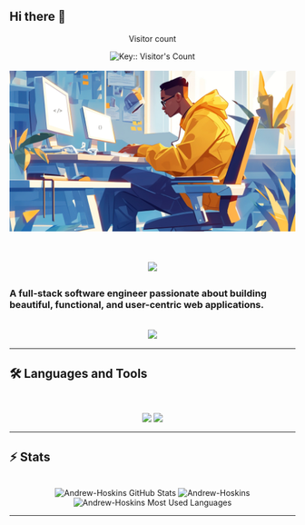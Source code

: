 ## Hi there 👋

<div align="center"> 
  <p>Visitor count</p>
  <img src="https://profile-counter.deno.dev/:Andrew-Hoskins:/count.svg" alt="Key:: Visitor's Count" />
</div>
<br>

<img src="https://github.com/ChijiokeOkorji/ChijiokeOkorji/blob/main/software-developer.png" alt="Banner of a developer sitting in front of a desk">

<h1 align="center">
    <img src="https://readme-typing-svg.herokuapp.com/?font=Inter&size=48&center=true&vCenter=true&width=500&height=70&color=4493F8&duration=4000&lines=Hi+There!+👋;+I'm+Andrew+Hoskins!;" />
</h1>

### A full-stack software engineer passionate about building beautiful, functional, and user-centric web applications.

<br>

<div align="center">
  <a href="mailto:Andyhoskins87@gmail.com">
    <img src="https://img.shields.io/badge/Gmail-333333?style=for-the-badge&logo=gmail&logoColor=red" />
  </a>
</div>

<hr>

## 🛠️ Languages and Tools

<br>

<p align="center">
  <img src="https://skillicons.dev/icons?i=ts,nodejs,react,nextjs,mongodb" />
  <img src="https://skillicons.dev/icons?i=html,css,tailwind,js,git" />
</p>

<hr>

## ⚡️ Stats

<br>

<div align=center>
  <img width=390 src="https://github-readme-stats.vercel.app/api?username=Andrew-Hoskins&theme=transparent&count_private=true&show_icons=true&rank_icon=github&locale=en" alt="Andrew-Hoskins GitHub Stats" />
  <img width=390 src="https://github-readme-streak-stats.herokuapp.com/?user=Andrew-Hoskins&theme=transparent&count_private=true&border_radius=10&locale=en" alt="Andrew-Hoskins" />
  <img width=325 src="https://github-readme-stats.vercel.app/api/top-langs?username=Andrew-Hoskins&theme=transparent&layout=donut&hide=css&langs_count=8&border_radius=10&show_icons=true&locale=en" alt="Andrew-Hoskins Most Used Languages" />
</div>

<hr>





<!--
**Andrew-Hoskins/Andrew-Hoskins** is a ✨ _special_ ✨ repository because its `README.md` (this file) appears on your GitHub profile.

Here are some ideas to get you started:

- 🔭 I’m currently working on ...
- 🌱 I’m currently learning ...
- 👯 I’m looking to collaborate on ...
- 🤔 I’m looking for help with ...
- 💬 Ask me about ...
- 📫 How to reach me: ...
- 😄 Pronouns: ...
- ⚡ Fun fact: ...
-->
